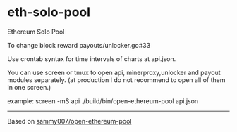# eth-solo-pool
Ethereum Solo Pool

To change block reward  payouts/unlocker.go#33 

Use crontab syntax for time intervals of charts at api.json.

You can use screen or tmux to open api, minerproxy,unlocker and payout modules separately. (at production I do not recommend to open all of them in one screen.)

example:
screen -mS api ./build/bin/open-ethereum-pool api.json

_______________
Based on [sammy007/open-ethereum-pool](https://github.com/sammy007/open-ethereum-pool) 
